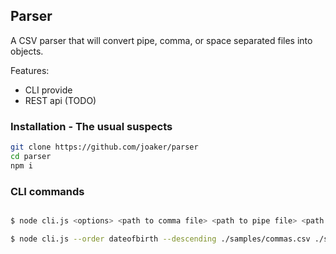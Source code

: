 
## Parser

A CSV parser that will convert pipe, comma, or space separated files into objects.

Features:
- CLI provide
- REST api (TODO)

### Installation - The usual suspects
```sh
git clone https://github.com/joaker/parser
cd parser
npm i
```

### CLI commands
```sh

$ node cli.js <options> <path to comma file> <path to pipe file> <path to space file>

$ node cli.js --order dateofbirth --descending ./samples/commas.csv ./samples/pipes.csv ./samples/spaces.csv
